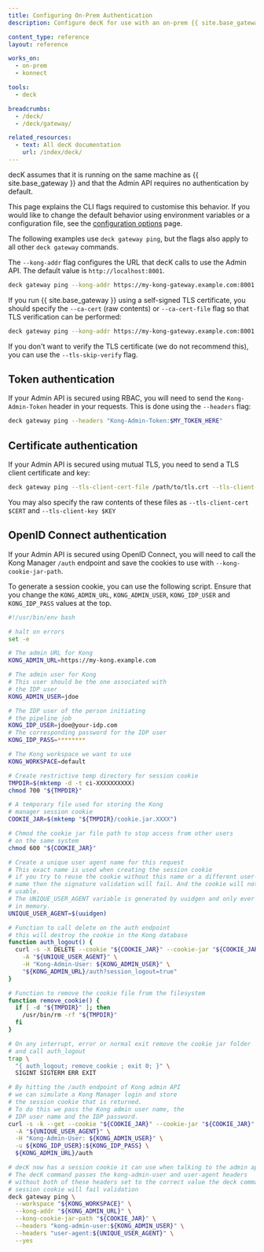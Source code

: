 ```yaml
---
title: Configuring On-Prem Authentication
description: Configure decK for use with an on-prem {{ site.base_gateway }}

content_type: reference
layout: reference

works_on:
  - on-prem
  - konnect

tools:
  - deck

breadcrumbs:
  - /deck/
  - /deck/gateway/

related_resources:
  - text: All decK documentation
    url: /index/deck/
---
```


decK assumes that it is running on the same machine as {{ site.base_gateway }} and that the Admin API requires no authentication by default.

This page explains the CLI flags required to customise this behavior. If you would like to change the default behavior using environment variables or a configuration file, see the [configuration options](/deck/configuration/) page.

The following examples use `deck gateway ping`, but the flags also apply to all other `deck gateway` commands.

The `--kong-addr` flag configures the URL that decK calls to use the Admin API. The default value is `http://localhost:8001`.

```bash
deck gateway ping --kong-addr https://my-kong-gateway.example.com:8001
```

If you run {{ site.base_gateway }} using a self-signed TLS certificate, you should specify the `--ca-cert` (raw contents) or `--ca-cert-file` flag so that TLS verification can be performed:

```bash
deck gateway ping --kong-addr https://my-kong-gateway.example.com:8001 --ca-cert-file /path/to/ca.crt
```

If you don't want to verify the TLS certificate (we do not recommend this), you can use the `--tls-skip-verify` flag.

## Token authentication

If your Admin API is secured using RBAC, you will need to send the `Kong-Admin-Token` header in your requests. This is done using the `--headers` flag:

```bash
deck gateway ping --headers "Kong-Admin-Token:$MY_TOKEN_HERE"
```

## Certificate authentication

If your Admin API is secured using mutual TLS, you need to send a TLS client certificate and key:

```bash
deck gateway ping --tls-client-cert-file /path/to/tls.crt --tls-client-cert-key /path/to/tls.key
```

You may also specify the raw contents of these files as `--tls-client-cert $CERT` and `--tls-client-key $KEY`

## OpenID Connect authentication

If your Admin API is secured using OpenID Connect, you will need to call the Kong Manager `/auth` endpoint and save the cookies to use with `--kong-cookie-jar-path`.

To generate a session cookie, you can use the following script. Ensure that you change the `KONG_ADMIN_URL`, `KONG_ADMIN_USER`, `KONG_IDP_USER` and `KONG_IDP_PASS` values at the top.

```bash
#!/usr/bin/env bash

# halt on errors
set -e

# The admin URL for Kong
KONG_ADMIN_URL=https://my-kong.example.com

# The admin user for Kong
# This user should be the one associated with
# the IDP user
KONG_ADMIN_USER=jdoe

# The IDP user of the person initiating
# the pipeline job
KONG_IDP_USER=jdoe@your-idp.com
# The corresponding password for the IDP user
KONG_IDP_PASS=********

# The Kong workspace we want to use
KONG_WORKSPACE=default

# Create restrictive temp directory for session cookie
TMPDIR=$(mktemp -d -t ci-XXXXXXXXXX)
chmod 700 "${TMPDIR}"

# A temporary file used for storing the Kong
# manager session cookie
COOKIE_JAR=$(mktemp "${TMPDIR}/cookie.jar.XXXX")

# Chmod the cookie jar file path to stop access from other users
# on the same system
chmod 600 "${COOKIE_JAR}"

# Create a unique user agent name for this request
# This exact name is used when creating the session cookie
# if you try to reuse the cookie without this name or a different user-agent
# name then the signature validation will fail. And the cookie will not be
# usable.
# The UNIQUE_USER_AGENT variable is generated by uuidgen and only ever stored
# in memory.
UNIQUE_USER_AGENT=$(uuidgen)

# Function to call delete on the auth endpoint
# this will destroy the cookie in the Kong database
function auth_logout() {
  curl -s -X DELETE --cookie "${COOKIE_JAR}" --cookie-jar "${COOKIE_JAR}" \
	-A "${UNIQUE_USER_AGENT}" \
	-H "Kong-Admin-User: ${KONG_ADMIN_USER}" \
	"${KONG_ADMIN_URL}/auth?session_logout=true"
}

# Function to remove the cookie file from the filesystem
function remove_cookie() {
  if [ -d "${TMPDIR}" ]; then
	/usr/bin/rm -rf "${TMPDIR}"
  fi
}

# On any interrupt, error or normal exit remove the cookie jar folder
# and call auth_logout
trap \
  "{ auth_logout; remove_cookie ; exit 0; }" \
  SIGINT SIGTERM ERR EXIT

# By hitting the /auth endpoint of Kong admin API
# we can simulate a Kong Manager login and store
# the session cookie that is returned.
# To do this we pass the Kong admin user name, the
# IDP user name and the IDP password.
curl -s -k --get --cookie "${COOKIE_JAR}" --cookie-jar "${COOKIE_JAR}" \
  -A "${UNIQUE_USER_AGENT}" \
  -H "Kong-Admin-User: ${KONG_ADMIN_USER}" \
  -u ${KONG_IDP_USER}:${KONG_IDP_PASS} \
  ${KONG_ADMIN_URL}/auth

# decK now has a session cookie it can use when talking to the admin api.
# The decK command passes the kong-admin-user and user-agent headers
# without both of these headers set to the correct value the deck commands
# session cookie will fail validation
deck gateway ping \
  --workspace "${KONG_WORKSPACE}" \
  --kong-addr "${KONG_ADMIN_URL}" \
  --kong-cookie-jar-path "${COOKIE_JAR}" \
  --headers "kong-admin-user:${KONG_ADMIN_USER}" \
  --headers "user-agent:${UNIQUE_USER_AGENT}" \
  --yes
```
